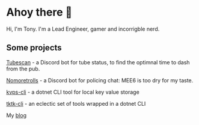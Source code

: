# Ahoy there 👋

Hi, I'm Tony. I'm a Lead Engineer, gamer and incorrigble nerd.

## Some projects

[Tubescan](https://github.com/tonycknight/tubescan) - a Discord bot for tube status, to find the optimnal time to dash from the pub.

[Nomoretrolls](https://github.com/tonycknight/nomoretrolls) - a Discord bot for policing chat: MEE6 is too dry for my taste.

[kvps-cli](https://github.com/tonycknight/kvps-cli) - a dotnet CLI tool for local key value storage

[tktk-cli](https://github.com/tonycknight/tktk-cli) - an eclectic set of tools wrapped in a dotnet CLI

My [blog](https://dev.to/tonycknight)

